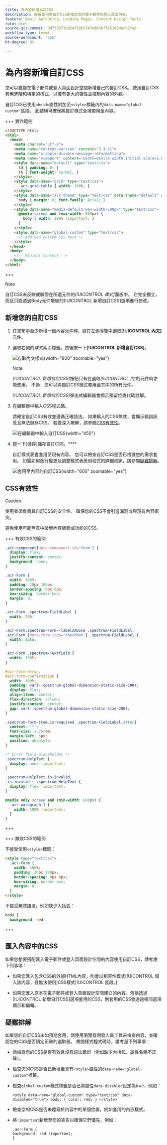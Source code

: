 ```yaml
---
title: 為內容新增自訂CSS
description: 瞭解如何將自訂CSS新增至您的電子郵件和登入頁面內容。
feature: Email Authoring, Landing Pages, Content Design Tools
role: User
source-git-commit: 9d753873ed24f10b5747ed64b7f85188dec52fa0
workflow-type: tm+mt
source-wordcount: '555'
ht-degree: 0%

---
```


# 為內容新增自訂CSS

您可以直接在電子郵件或登入頁面設計空間新增自己的自訂CSS。 使用自訂CSS套用進階和特定的樣式，以擁有更大的彈性並控制內容的外觀。

自訂CSS已使用`<head>`屬性附加至`<style>`標籤內的`data-name="global-custom"`區段。 此結構可確保將自訂樣式全域套用至內容。

+++ 實作範例

```html
<!DOCTYPE html>
<html>
  <head>
    <meta charset="utf-8">
    <meta name="content-version" content="3.3.31">
    <meta name="x-apple-disable-message-reformatting">
    <meta name="viewport" content="width=device-width,initial-scale=1.0">
    <style data-name="default" type="text/css">
      td { padding: 0; }
      th { font-weight: normal; }
    </style>
    <style data-name="grid" type="text/css">
      .acr-grid-table { width: 100%; }
    </style>
    <style data-name="acr-theme" type="text/css" data-theme="default" data-variant="0">
      body { margin: 0; font-family: Arial; }
    </style>
    <style data-name="media-default-max-width-500px" type="text/css">
      @media screen and (max-width: 500px) {
        body { width: 100% !important; }
      }
    </style>
    <style data-name="global-custom" type="text/css">
      /* Add you custom CSS here */
    </style>
  </head>
  <body>
    <!-- Minimal content -->
  </body>
</html>
```

+++

>[!NOTE]
>
>自訂CSS未反映或驗證在所選元件的&#x200B;_[!UICONTROL 樣式]_&#x200B;面板中。 它完全獨立，而且只能透過Body元件層級的[!UICONTROL 新增自訂CSS]選項進行修改。

## 新增您的自訂CSS

1. 在畫布中至少新增一個內容元件時，請在左側導覽中選取&#x200B;**[!UICONTROL 內文]**&#x200B;元件。

1. 選取右側的&#x200B;_樣式_&#x200B;索引標籤，然後按一下&#x200B;**[!UICONTROL 新增自訂CSS]**。

   ![存取內文樣式](./assets/email-body-styles.png){width="800" zoomable="yes"}

   >[!NOTE]
   >
   >_[!UICONTROL 新增自訂CSS]_&#x200B;按鈕只有在選取&#x200B;_[!UICONTROL 內文]_&#x200B;元件時才能使用。 不過，您可以將自訂CSS樣式套用至其中的所有元件。

   _[!UICONTROL 新增自訂CSS]_&#x200B;彈出式編輯器會顯示預留位置代碼註解。

1. 在編輯器中輸入CSS程式碼。

   請確定自訂CSS有效並遵循正確語法。 如果輸入的CSS無效，會顯示錯誤訊息且無法儲存CSS。 若要深入瞭解，請參閱[CSS有效性](#css-validity)。

   ![在編輯器中輸入自訂CSS](./assets/content-design-add-custom-css.png){width="450"}

1. 按一下[儲存]儲存自訂CSS。****

   自訂樣式表會套用至現有內容。 您可以檢查自訂CSS是否已根據您的需求套用。 如需如何進行變更及調整樣式表應用程式的詳細資訊，請參閱[疑難排解](#troubleshooting)。

   ![套用至內容的自訂CSS](assets/email-body-custom-css-applied.png){width="600" zoomable="yes"}

## CSS有效性

>[!CAUTION]
>
>使用者須負責其自訂CSS的安全性。 確保您的CSS不會引進漏洞或與現有內容衝突。
>
>避免使用可能無意中破壞內容版面或功能的CSS。

+++ 有效CSS的範例

```css
.acr-component[data-component-id="form"] {
  display: flex;
  justify-content: center;
  background: none;
}

.acr-Form {
  width: 100%;
  padding: 20px 100px;
  border-spacing: 0px 8px;
  box-sizing: border-box;
  margin: 0;
}

.acr-Form .spectrum-FieldLabel {
  width: 20%;
}

.acr-Form.spectrum-Form--labelsAbove .spectrum-FieldLabel,
.acr-Form [data-form-item="checkbox"] .spectrum-FieldLabel {
  width: auto;
}

.acr-Form .spectrum-Textfield {
  width: 100%;
}

#acr-form-error,
#acr-form-confirmation {
  width: 100%;
  padding: var(--spectrum-global-dimension-static-size-500);
  display: flex;
  align-items: center;
  flex-direction: column;
  justify-content: center;
  gap: var(--spectrum-global-dimension-static-size-200);
}

.spectrum-Form-item.is-required .spectrum-FieldLabel:after{
  content: '*';
  font-size: 1.25rem;
  margin-left: 5px;
  position: absolute;
}

/* Error field placeholder */
.spectrum-HelpText {
  display: none !important;
}

.spectrum-HelpText.is-invalid,
.is-invalid ~ .spectrum-HelpText {
  display: flex !important;
}
```

```css
@media only screen and (min-width: 600px) {
  .acr-paragraph-1 {
    width: 100% !important;
  }
}
```

+++

+++ 無效CSS的範例

不接受使用`<style>`標籤：

```html
<style type="text/css">
  .acr-Form {
    width: 100%;
    padding: 20px 100px;
    border-spacing: 0px 8px;
    box-sizing: border-box;
    margin: 0;
  }
</style>
```

不接受無效語法，例如缺少大括弧：

```css
body {
  background: red;
```

+++

## 匯入內容中的CSS

如果您想要搭配匯入電子郵件或登入頁面設計空間的內容使用自訂CSS，請考慮下列事項：

* 如果您匯入包含CSS的外部HTML內容，則會以<!-- unless converting that content, -->相容性模式[!UICONTROL 填入該內容，且無法使用]CSS樣式[!UICONTROL 區段。]

* 如果您匯入原本在電子郵件或登入頁面設計空間建立的內容，包括透過[!UICONTROL 新增自訂CSS]選項套用的CSS，則套用的CSS會透過相同選項顯示和編輯。

## 疑難排解

如果您的自訂CSS未如預期套用，請使用瀏覽器開發人員工具來檢查內容，並確認您的CSS是否鎖定正確的選取器。 檢閱樣式程式碼時，請考量下列事項：

* 請檢查您的CSS是否有效且沒有語法錯誤（例如缺少大括弧、屬性名稱不正確）。

* 檢查您的CSS是否已新增至具有`<style>`屬性的`data-name="global-custom"`標籤。

* 檢查`global-custom`樣式標籤是否已將屬性`data-disabled`設定為true，例如：

  `<style data-name="global-custom" type="text/css" data-disabled="true"> body: { color: red; } </style>`

* 檢查您的CSS是否未覆寫於內容中的某個位置，例如套用的內嵌樣式。

* 將`!important`新增至您的宣告以確保它們優先，例如：

  ```
  .acr-Form {
  background: red !important;
  }
  ```

